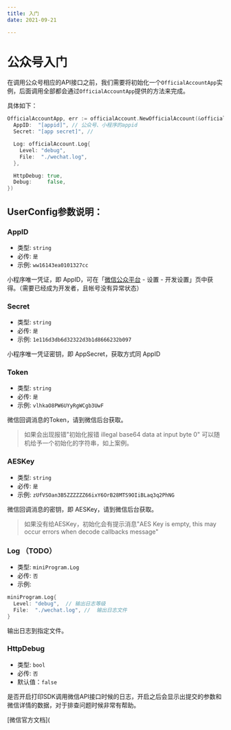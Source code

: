 ```yaml
---
title: 入门
date: 2021-09-21

---
```


# 公众号入门

在调用公众号相应的API接口之前，我们需要将初始化一个`OfficialAccountApp`实例，后面调用全部都会通过`OfficialAccountApp`提供的方法来完成。

具体如下：

``` go
OfficialAccountApp, err := officialAccount.NewOfficialAccount(&officialAccount.UserConfig{
  AppID:  "[appid]", // 公众号、小程序的appid
  Secret: "[app secret]", // 

  Log: officialAccount.Log{
    Level: "debug",
    File:  "./wechat.log",
  },

  HttpDebug: true,
  Debug:     false,
})
```

## UserConfig参数说明：

### AppID

- 类型: `string`
- 必传: `是`
- 示例: `ww16143ea0101327cc` 

小程序唯一凭证，即 AppID，可在「[微信公众平台](https://mp.weixin.qq.com/) - 设置 - 开发设置」页中获得。（需要已经成为开发者，且帐号没有异常状态）

### Secret

- 类型: `string`
- 必传: `是`
- 示例: `1e116d3db6d32322d3b1d8666232b097` 

小程序唯一凭证密钥，即 AppSecret，获取方式同 AppID 

### Token

- 类型: `string`
- 必传: `是`
- 示例: `vlhkaO8PW6UYyRgWCgb3UwF` 

微信回调消息的Token，请到微信后台获取。
> 如果会出现报错"初始化报错 illegal base64 data at input byte 0"
> 可以随机给予一个初始化的字符串，如上案例。


### AESKey

- 类型: `string`
- 必传: `是`
- 示例: `zUfVSOan3B5ZZZZZZ66ixY6OrB28MTS9OIiBLaq3q2PhNG`

微信回调消息的密钥，即 AESKey，请到微信后台获取。
> 如果没有给AESKey，初始化会有提示消息"AES Key is empty, this may occur errors when decode callbacks message"



### Log （TODO）

- 类型: `miniProgram.Log`
- 必传: `否`
- 示例: 

``` go
miniProgram.Log{
  Level: "debug",  // 输出日志等级
  File:  "./wechat.log", //  输出日志文件
}
```

输出日志到指定文件。

### HttpDebug

- 类型: `bool`
- 必传: `否`
- 默认值：`false`

是否开启打印SDK调用微信API接口时候的日志，开启之后会显示出提交的参数和微信详情的数据，对于排查问题时候非常有帮助。

[微信官方文档](
